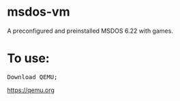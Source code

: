 # msdos-vm
A preconfigured and preinstalled MSDOS 6.22 with games.
# To use:
<pre>
Download QEMU; </pre>
https://qemu.org
